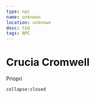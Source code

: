 ```yaml
---
type: npc
name: unknown
location: unknown
desc: tbd
tags: NPC
---
```


# Crucia Cromwell 
Priopri
```ad-ooc
collapse:closed
```